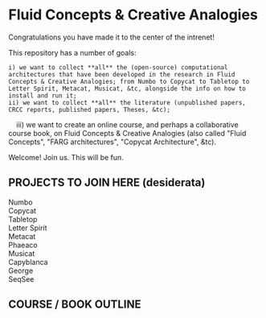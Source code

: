 # Fluid Concepts & Creative Analogies

Congratulations you have made it to the center of the intrenet!

This repository has a number of goals:  

    i) we want to collect **all** the (open-source) computational architectures that have been developed in the research in Fluid Concepts & Creative Analogies; from Numbo to Copycat to Tabletop to Letter Spirit, Metacat, Musicat, &tc, alongside the info on how to install and run it;
    ii) we want to collect **all** the literature (unpublished papers, CRCC reports, published papers, Theses, &tc);
    iii) we want to create an online course, and perhaps a collaborative course book, on Fluid Concepts & Creative Analogies (also called "Fluid Concepts", "FARG architectures", "Copycat Architecture", &tc).    
     
    

Welcome!  Join us.  This will be fun.  




PROJECTS TO JOIN HERE (desiderata)
---



Numbo  
Copycat  
Tabletop  
Letter Spirit  
Metacat  
Phaeaco  
Musicat  
Capyblanca  
George  
SeqSee  


COURSE / BOOK OUTLINE
---




